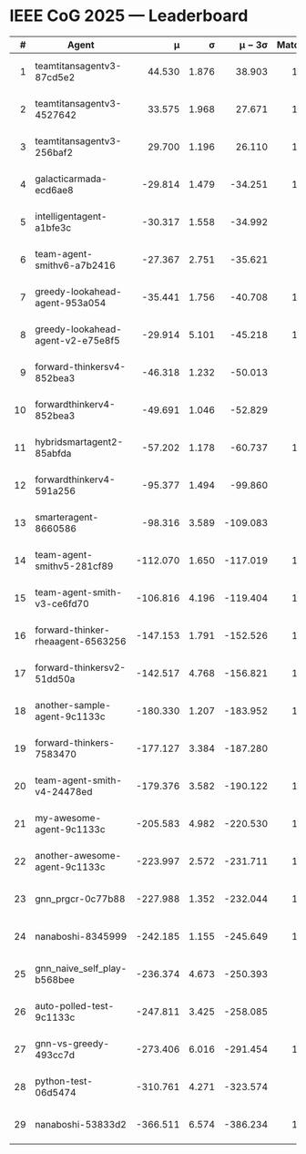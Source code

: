# IEEE CoG 2025 — Leaderboard

| # | Agent | μ | σ | μ − 3σ | Matches | Updated |
|---:|---|---:|---:|---:|---:|---|
| 1 | teamtitansagentv3-87cd5e2 | 44.530 | 1.876 | 38.903 | 1172 | 2025-08-17 20:49 |
| 2 | teamtitansagentv3-4527642 | 33.575 | 1.968 | 27.671 | 1280 | 2025-08-17 20:49 |
| 3 | teamtitansagentv3-256baf2 | 29.700 | 1.196 | 26.110 | 1292 | 2025-08-17 20:49 |
| 4 | galacticarmada-ecd6ae8 | -29.814 | 1.479 | -34.251 | 1340 | 2025-08-17 20:49 |
| 5 | intelligentagent-a1bfe3c | -30.317 | 1.558 | -34.992 | 907 | 2025-08-17 20:49 |
| 6 | team-agent-smithv6-a7b2416 | -27.367 | 2.751 | -35.621 | 960 | 2025-08-17 20:49 |
| 7 | greedy-lookahead-agent-953a054 | -35.441 | 1.756 | -40.708 | 1040 | 2025-08-17 20:49 |
| 8 | greedy-lookahead-agent-v2-e75e8f5 | -29.914 | 5.101 | -45.218 | 1340 | 2025-08-17 20:49 |
| 9 | forward-thinkersv4-852bea3 | -46.318 | 1.232 | -50.013 | 866 | 2025-08-17 20:49 |
| 10 | forwardthinkerv4-852bea3 | -49.691 | 1.046 | -52.829 | 910 | 2025-08-17 20:49 |
| 11 | hybridsmartagent2-85abfda | -57.202 | 1.178 | -60.737 | 1096 | 2025-08-17 20:49 |
| 12 | forwardthinkerv4-591a256 | -95.377 | 1.494 | -99.860 | 955 | 2025-08-17 20:49 |
| 13 | smarteragent-8660586 | -98.316 | 3.589 | -109.083 | 982 | 2025-08-17 20:49 |
| 14 | team-agent-smithv5-281cf89 | -112.070 | 1.650 | -117.019 | 1080 | 2025-08-17 20:49 |
| 15 | team-agent-smith-v3-ce6fd70 | -106.816 | 4.196 | -119.404 | 1160 | 2025-08-17 20:49 |
| 16 | forward-thinker-rheaagent-6563256 | -147.153 | 1.791 | -152.526 | 1176 | 2025-08-17 20:49 |
| 17 | forward-thinkersv2-51dd50a | -142.517 | 4.768 | -156.821 | 1196 | 2025-08-17 20:49 |
| 18 | another-sample-agent-9c1133c | -180.330 | 1.207 | -183.952 | 1000 | 2025-08-17 20:49 |
| 19 | forward-thinkers-7583470 | -177.127 | 3.384 | -187.280 | 860 | 2025-08-17 20:49 |
| 20 | team-agent-smith-v4-24478ed | -179.376 | 3.582 | -190.122 | 1200 | 2025-08-17 20:49 |
| 21 | my-awesome-agent-9c1133c | -205.583 | 4.982 | -220.530 | 1440 | 2025-08-17 20:49 |
| 22 | another-awesome-agent-9c1133c | -223.997 | 2.572 | -231.711 | 1160 | 2025-08-17 20:49 |
| 23 | gnn_prgcr-0c77b88 | -227.988 | 1.352 | -232.044 | 1180 | 2025-08-17 20:49 |
| 24 | nanaboshi-8345999 | -242.185 | 1.155 | -245.649 | 1040 | 2025-08-17 20:49 |
| 25 | gnn_naive_self_play-b568bee | -236.374 | 4.673 | -250.393 | 940 | 2025-08-17 20:49 |
| 26 | auto-polled-test-9c1133c | -247.811 | 3.425 | -258.085 | 940 | 2025-08-17 20:49 |
| 27 | gnn-vs-greedy-493cc7d | -273.406 | 6.016 | -291.454 | 1180 | 2025-08-17 20:49 |
| 28 | python-test-06d5474 | -310.761 | 4.271 | -323.574 | 840 | 2025-08-17 20:49 |
| 29 | nanaboshi-53833d2 | -366.511 | 6.574 | -386.234 | 1080 | 2025-08-17 20:49 |
